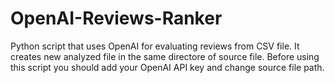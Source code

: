 # OpenAI-Reviews-Ranker
Python script that uses OpenAI for evaluating reviews from CSV file. It creates new analyzed file in the same directore of source file.
Before using this script you should add your OpenAI API key and change source file path.
